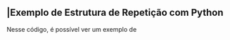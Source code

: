  ## |Exemplo de Estrutura de Repetição com Python 

   Nesse código, é possível ver um exemplo de 


